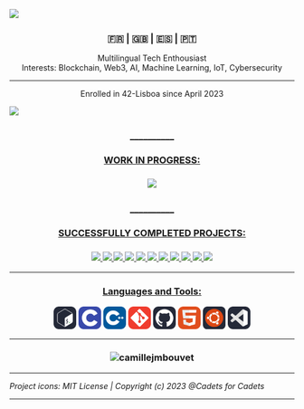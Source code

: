 <img src="https://i.postimg.cc/bwV2vTBL/Git-Hub-banner.png"></img>
<!-- "https://i.postimg.cc/bwV2vTBL/Git-Hub-banner.png" -->

<h3 align="center">🇫🇷 | 🇬🇧 | 🇪🇸 | 🇵🇹<br></h3>
<p align="center">Multilingual Tech Enthousiast<br>Interests: Blockchain, Web3, AI, Machine Learning, IoT, Cybersecurity</p>
  
___________________

<p align="center">Enrolled in 42-Lisboa since April 2023</p>
<a href="https://github.com/CamilleJMBouvet/Common-Core-42-Lisboa"><img src="https://i.postimg.cc/3JL1G0Jd/Common-core-1.png"></img>
<!-- "https://i.postimg.cc/fTg7y4Bd/GHbanner-1.png" -->
  
<h3 align="center">__________</h3>
<h3 align="center">WORK IN PROGRESS:<br></h3>
<h3 align="center">
  <img src="https://raw.githubusercontent.com/ayogun/42-project-badges/main/badges/netpracticee.png"></img></h3>

<h3 align="center">__________</h3>
<h3 align="center">SUCCESSFULLY COMPLETED PROJECTS:<br></h3>
<h3 align="center">
  <a href=https://github.com/CamilleJMBouvet/Common-Core-42-Lisboa/tree/master/cub3d><img src="https://raw.githubusercontent.com/ayogun/42-project-badges/main/badges/cub3de.png"></img>
  <a href="https://github.com/CamilleJMBouvet/Common-Core-42-Lisboa/tree/master/CPP_part1"><img src="https://raw.githubusercontent.com/ayogun/42-project-badges/main/badges/cppm.png"></img>
  <a href="https://github.com/CamilleJMBouvet/Common-Core-42-Lisboa/tree/master/philo"><img src="https://raw.githubusercontent.com/ayogun/42-project-badges/main/badges/philosopherse.png"></img>
  <a href="https://github.com/CamilleJMBouvet/Common-Core-42-Lisboa/tree/master/minishell"><img src="https://raw.githubusercontent.com/ayogun/42-project-badges/main/badges/minishelle.png"></img>
  <a href="https://github.com/CamilleJMBouvet/Common-Core-42-Lisboa/tree/master/pipex"><img src="https://raw.githubusercontent.com/byaliego/42-project-badges/main/badges/pipexm.png"></img>
  <a href="https://github.com/CamilleJMBouvet/Common-Core-42-Lisboa/tree/master/fract-ol"><img src="https://raw.githubusercontent.com/byaliego/42-project-badges/main/badges/fract-olm.png"></img>
  <a href="https://github.com/CamilleJMBouvet/Common-Core-42-Lisboa/tree/master/push_swap"><img src="https://raw.githubusercontent.com/byaliego/42-project-badges/main/badges/push_swape.png"></img>
  <img src="https://raw.githubusercontent.com/byaliego/42-project-badges/main/badges/born2beroote.png"></img>
  <a href="https://github.com/CamilleJMBouvet/Common-Core-42-Lisboa/tree/master/get_next_line"><img src="https://raw.githubusercontent.com/byaliego/42-project-badges/main/badges/get_next_linem.png"></img>
  <a href="https://github.com/CamilleJMBouvet/Common-Core-42-Lisboa/tree/master/ft_printf"><img src="https://raw.githubusercontent.com/byaliego/42-project-badges/main/badges/ft_printfe.png"></img>
  <a href="https://github.com/CamilleJMBouvet/Common-Core-42-Lisboa/tree/master/Libft"><img src="https://raw.githubusercontent.com/byaliego/42-project-badges/main/badges/libftm.png"></img></h3>

___________________


<h3 align="center">Languages and Tools:</h3>
<p align="center">
  <a href="https://www.gnu.org/software/bash/"><img src="https://raw.githubusercontent.com/tandpfun/skill-icons/65dea6c4eaca7da319e552c09f4cf5a9a8dab2c8/icons/Bash-Dark.svg" alt="Bash" width="40" height="40"/></a> 
  <a href="https://www.open-std.org/jtc1/sc22/wg14/" target="_blank" rel="noreferrer"><img src="https://raw.githubusercontent.com/tandpfun/skill-icons/65dea6c4eaca7da319e552c09f4cf5a9a8dab2c8/icons/C.svg" alt="C" width="40" height="40"/></a>
  <a href="https://cplusplus.com/"><img src="https://raw.githubusercontent.com/tandpfun/skill-icons/65dea6c4eaca7da319e552c09f4cf5a9a8dab2c8/icons/CPP.svg" alt="C++" width="40" height="40"/></a>
  <a href="https://git-scm.com/"><img src="https://raw.githubusercontent.com/tandpfun/skill-icons/65dea6c4eaca7da319e552c09f4cf5a9a8dab2c8/icons/Git.svg" alt="Git" width="40" height="40"/></a>
  <a href="https://github.com/"><img src="https://raw.githubusercontent.com/tandpfun/skill-icons/65dea6c4eaca7da319e552c09f4cf5a9a8dab2c8/icons/Github-Dark.svg" alt="GitHub" width="40" height="40"/></a>
  <a href="https://html.spec.whatwg.org/multipage/"><img src="https://raw.githubusercontent.com/tandpfun/skill-icons/65dea6c4eaca7da319e552c09f4cf5a9a8dab2c8/icons/HTML.svg" alt="HTML" width="40" height="40"/></a>
  <a href="https://ubuntu.com/"><img src="https://raw.githubusercontent.com/tandpfun/skill-icons/65dea6c4eaca7da319e552c09f4cf5a9a8dab2c8/icons/Ubuntu-Dark.svg" alt="Ubuntu" width="40" height="40"/></a>
  <a href="https://code.visualstudio.com/"><img src="https://raw.githubusercontent.com/tandpfun/skill-icons/65dea6c4eaca7da319e552c09f4cf5a9a8dab2c8/icons/VSCode-Dark.svg" alt="VSCode" width="40" height="40"/></a>
</p>

___________________

<h3 align="center"><img src="https://github-readme-streak-stats.herokuapp.com/?user=camillejmbouvet&" alt="camillejmbouvet"</img></h3>


___________________
<i>Project icons: MIT License | Copyright (c) 2023 @Cadets for Cadets</i>

___________________
